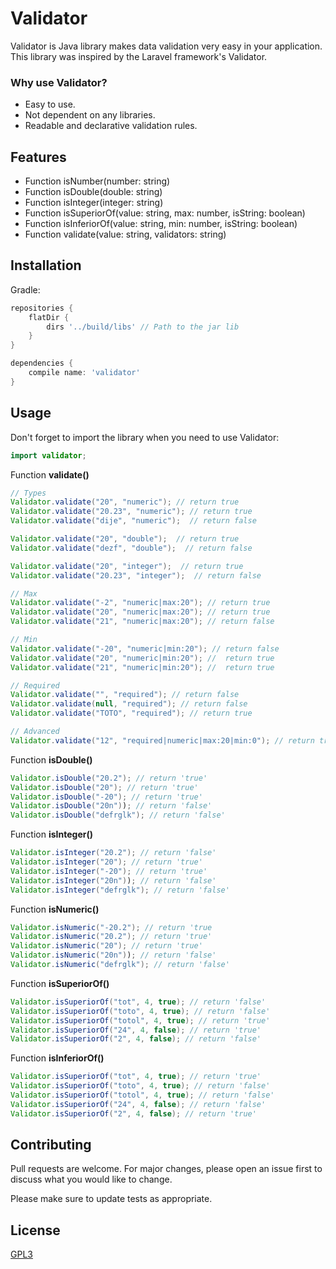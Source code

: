 # Validator

Validator is Java library makes data validation  very easy in your application. This library was inspired by the Laravel framework's Validator.

### Why use Validator?
- Easy to use.
- Not dependent on any libraries.
- Readable and declarative validation rules.


## Features
- Function isNumber(number: string)
- Function isDouble(double: string)
- Function isInteger(integer: string)
- Function isSuperiorOf(value: string, max: number, isString: boolean)
- Function isInferiorOf(value: string, min: number, isString: boolean)
- Function validate(value: string, validators: string)

## Installation
Gradle:
```gradle
repositories {
    flatDir {
        dirs '../build/libs' // Path to the jar lib
    }
}

dependencies {
    compile name: 'validator'
}
```

## Usage

Don't forget to import the library when you need to use Validator:
```java
import validator;
```

Function **validate()**
```java
// Types
Validator.validate("20", "numeric"); // return true
Validator.validate("20.23", "numeric"); // return true
Validator.validate("dije", "numeric");  // return false

Validator.validate("20", "double");  // return true
Validator.validate("dezf", "double");  // return false

Validator.validate("20", "integer");  // return true
Validator.validate("20.23", "integer");  // return false

// Max
Validator.validate("-2", "numeric|max:20"); // return true
Validator.validate("20", "numeric|max:20"); // return true
Validator.validate("21", "numeric|max:20"); // return false

// Min
Validator.validate("-20", "numeric|min:20"); // return false
Validator.validate("20", "numeric|min:20"); //  return true
Validator.validate("21", "numeric|min:20"); //  return true

// Required
Validator.validate("", "required"); // return false
Validator.validate(null, "required"); // return false
Validator.validate("TOTO", "required"); // return true

// Advanced
Validator.validate("12", "required|numeric|max:20|min:0"); // return true
```

Function **isDouble()**
```java
Validator.isDouble("20.2"); // return 'true'
Validator.isDouble("20"); // return 'true'
Validator.isDouble("-20"); // return 'true'
Validator.isDouble("20n")); // return 'false'
Validator.isDouble("defrglk"); // return 'false'
```

Function **isInteger()**
```java
Validator.isInteger("20.2"); // return 'false'
Validator.isInteger("20"); // return 'true'
Validator.isInteger("-20"); // return 'true'
Validator.isInteger("20n")); // return 'false'
Validator.isInteger("defrglk"); // return 'false'
```

Function **isNumeric()**
```java
Validator.isNumeric("-20.2"); // return 'true
Validator.isNumeric("20.2"); // return 'true'
Validator.isNumeric("20"); // return 'true'
Validator.isNumeric("20n")); // return 'false'
Validator.isNumeric("defrglk"); // return 'false'
```

Function **isSuperiorOf()**
```java
Validator.isSuperiorOf("tot", 4, true); // return 'false'
Validator.isSuperiorOf("toto", 4, true); // return 'false'
Validator.isSuperiorOf("totol", 4, true); // return 'true'
Validator.isSuperiorOf("24", 4, false); // return 'true'
Validator.isSuperiorOf("2", 4, false); // return 'false'
```

Function **isInferiorOf()**
```java
Validator.isSuperiorOf("tot", 4, true); // return 'true'
Validator.isSuperiorOf("toto", 4, true); // return 'false'
Validator.isSuperiorOf("totol", 4, true); // return 'false'
Validator.isSuperiorOf("24", 4, false); // return 'false'
Validator.isSuperiorOf("2", 4, false); // return 'true'
```


## Contributing


Pull requests are welcome. For major changes, please open an issue first to discuss what you would like to change.

Please make sure to update tests as appropriate.

## License

[GPL3](https://choosealicense.com/licenses/gpl-3.0/)